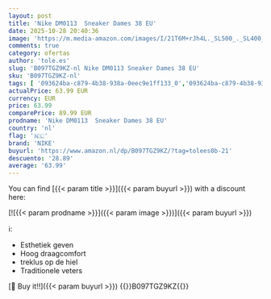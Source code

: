 ```yaml
---
layout: post
title: 'Nike DM0113  Sneaker Dames 38 EU'
date: 2025-10-28 20:40:36
image: 'https://m.media-amazon.com/images/I/21T6M+rJh4L._SL500_._SL400_.jpg'
comments: true
category: ofertas
author: 'tole.es'
slug: 'B097TGZ9KZ-nl Nike DM0113 Sneaker Dames 38 EU'
sku: 'B097TGZ9KZ-nl'
tags: [ '093624ba-c879-4b38-938a-0eec9e1ff133_0','093624ba-c879-4b38-938a-0eec9e1ff133_3601','Arborist Merchandising Root','Dameshardloopschoenen voor verharde weg','Damesmode','Damesschoenen','Hardloopschoenen dames','Klassieke & modieuze sneakers dames','Kleding, schoenen & sieraden','Kleding, schoenen en sieraden','New Arrivals','Self Service','Special Features Stores','Trainings- & outdoorschoenen dames','Trekking- & hikingschoeisel dames','Wandelschoenen dames','nike','🇳🇱', ]
actualPrice: 63.99 EUR
currency: EUR
price: 63.99
comparePrice: 89.99 EUR
prodname: 'Nike DM0113  Sneaker Dames 38 EU'
country: 'nl'
flag: '🇳🇱'
brand: 'NIKE'
buyurl: 'https://www.amazon.nl/dp/B097TGZ9KZ/?tag=tolees0b-21'
descuento: '28.89'
average: '63.99'
---
```


You can find [{{< param title >}}]({{< param buyurl >}}) with a discount here:

[![{{< param prodname >}}]({{< param image >}})]({{< param buyurl >}})

ℹ️:

- Esthetiek geven
- Hoog draagcomfort
- treklus op de hiel
- Traditionele veters

[🛒 Buy it!!]({{< param buyurl >}})
{{<world>}}B097TGZ9KZ{{</world>}}
